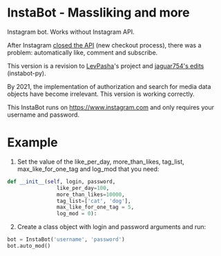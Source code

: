 # InstaBot - Massliking and more
[closed the API]: http://developers.instagram.com/post/133424514006/instagram-platform-update
[LevPasha]: https://github.com/LevPasha
[jaguar754's edits]: https://github.com/jaguar754/instabot.py
Instagram bot. Works without Instagram API.

After Instagram [closed the API] (new checkout process), there was a problem: automatically like, comment and subscribe.

This version is a revision to [LevPasha]'s project and [jaguar754's edits] (instabot-py).

By 2021, the implementation of authorization and search for media data objects have become irrelevant.
This version is working correctly.

This InstaBot runs on https://www.instagram.com and only requires your username and password.

# Example
1. Set the value of the like_per_day, more_than_likes, tag_list, max_like_for_one_tag and log_mod that you need:
```python
def __init__(self, login, password,
                like_per_day=100,
                more_than_likes=10000,
                tag_list=['cat', 'dog'],
                max_like_for_one_tag = 5,
                log_mod = 0):
```

2. Create a class object with login and password arguments and run:
```python
bot = InstaBot('username', 'password')
bot.auto_mod()
```
